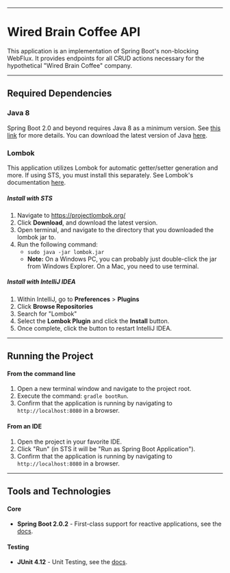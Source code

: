 ----------
Wired Brain Coffee API
===================  
This application is an implementation of Spring Boot's non-blocking WebFlux. It provides endpoints for all CRUD actions necessary for the hypothetical "Wired Brain Coffee" company.

----------
## Required Dependencies

### Java 8

Spring Boot 2.0 and beyond requires Java 8 as a minimum version. See [this link](https://github.com/spring-projects/spring-boot/wiki/Spring-Boot-2.0-Release-Notes#java-8-baseline-and-java-9-support) for more details. You can download the latest version of Java [here](http://www.oracle.com/technetwork/java/javase/overview/index.html).

### Lombok

This application utilizes Lombok for automatic getter/setter generation and more. If using STS, you must install this separately. See Lombok's documentation [here](https://projectlombok.org/features/all).

##### Install with STS
1. Navigate to https://projectlombok.org/
1. Click **Download**, and download the latest version.
1. Open terminal, and navigate to the directory that you downloaded the lombok jar to.
1. Run the following command:
    * `sudo java -jar lombok.jar`
    * **Note:** On a Windows PC, you can probably just double-click the jar from Windows Explorer. On a Mac, you need to use terminal.

##### Install with IntelliJ IDEA
1. Within IntelliJ, go to **Preferences** > **Plugins**
1. Click **Browse Repositories**
1. Search for "Lombok"
1. Select the **Lombok Plugin** and click the **Install** button.
1. Once complete, click the button to restart IntelliJ IDEA.

----------
## Running the Project

#### From the command line
1. Open a new terminal window and navigate to the project root.
1. Execute the command: `gradle bootRun`.
1. Confirm that the application is running by navigating to `http://localhost:8080` in a browser.

#### From an IDE
1. Open the project in your favorite IDE.
1. Click "Run" (in STS it will be "Run as Spring Boot Application").
1. Confirm that the application is running by navigating to `http://localhost:8080` in a browser.

----------
## Tools and Technologies
#### Core
- **Spring Boot 2.0.2** - First-class support for reactive applications, see the [docs](https://docs.spring.io/spring-boot/docs/current/reference/htmlsingle/).

#### Testing
- **JUnit 4.12** - Unit Testing, see the [docs](https://junit.org/junit4/).

